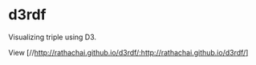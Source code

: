 # d3rdf
Visualizing triple using D3.

View [//http://rathachai.github.io/d3rdf/:http://rathachai.github.io/d3rdf/]
